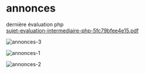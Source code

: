 # annonces
dernière évaluation php<br>
[sujet-evaluation-intermediaire-php-5fc79bfee4e15.pdf](https://github.com/pauline-IPv4/annonces/files/8791623/sujet-evaluation-intermediaire-php-5fc79bfee4e15.pdf)


![annonces-3](https://user-images.githubusercontent.com/105500912/170838266-125267a2-3f92-4fee-857d-9c9ce42bb92c.jpg)

![annonces-1](https://user-images.githubusercontent.com/105500912/170838270-3543465e-46ab-477c-90d4-dda42b3cf0f5.jpg)

![annonces-2](https://user-images.githubusercontent.com/105500912/170838271-48e76fad-02d6-4e11-85b5-37625ebdbeb6.jpg)


